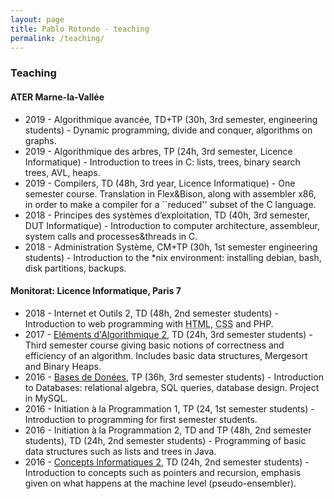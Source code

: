 ```yaml
---
layout: page
title: Pablo Rotondo - teaching
permalink: /teaching/
---
```


<h3>Teaching</h3>
<p></p>
<h4>  ATER Marne-la-Vallée  </h4>
<ul>
<li> 2019 - Algorithmique avancée, TD+TP (30h, 3rd semester, engineering students) - Dynamic programming, divide and conquer, algorithms on graphs.
</li><li> 2019 - Algorithmique des arbres, TP (24h, 3rd semester, Licence Informatique) - Introduction to trees in C: lists, trees, binary search trees, AVL, heaps.
</li><li> 2019 - Compilers, TD (48h, 3rd year, Licence Informatique) - One semester course. Translation in Flex&amp;Bison, along with assembler x86, in order to make a compiler for a ``reduced'' subset of the C language.
</li><li> 2018 - Principes des systèmes d’exploitation, TD (40h, 3rd semester, DUT Informatique) - Introduction to computer architecture, assembleur, system calls and processes&amp;threads in C.
</li><li> 2018 - Administration Système, CM+TP (30h, 1st semester engineering students) - Introduction to the *nix environment: installing debian, bash, disk partitions, backups.
</li>



</ul>
<p></p>
<h4> Monitorat: Licence Informatique, Paris 7 </h4>
<ul>
<li> 2018 - Internet et Outils 2, TD (48h, 2nd semester students) - Introduction to web programming with <abbr title="HyperText Markup Language">HTML</abbr>, <abbr title="Cascading Style Sheets">CSS</abbr> and PHP.
</li><li> 2017 - <a href="https://www.irif.fr/~amicheli//Ens/EA3/" class="urlextern" title="https://www.irif.fr/~amicheli//Ens/EA3/" rel="nofollow">Eléments d'Algorithmique 2</a>,
 TD (24h, 3rd semester students) - Third semester course giving basic 
notions of correctness and efficiency of an algorithm. Includes basic 
data structures, Mergesort and Binary Heaps.
</li><li> 2016 - <a href="https://www.irif.fr/~amelie/BD1617.html" class="urlextern" title="https://www.irif.fr/~amelie/BD1617.html" rel="nofollow">Bases de Donées</a>,
 TP (36h, 3rd semester students) - Introduction to Databases: relational
 algebra, SQL queries, database design. Project in MySQL.
</li><li> 2016 - Initiation à la Programmation
 1, TP (24, 1st semester students) -   Introduction to programming for 
first semester students.
</li><li> 2016 -  Initiation à la 
Programmation 2, TD and TP (48h, 2nd semester students), TD (24h, 2nd 
semester students) -   Programming of basic  data structures such as 
lists and trees in Java.
</li><li> 2016 - <a href="https://www.irif.univ-paris-diderot.fr/~yunes/cours/concepts/" class="urlextern" title="https://www.irif.univ-paris-diderot.fr/~yunes/cours/concepts/" rel="nofollow">Concepts Informatiques 2</a>,
 TD (24h, 2nd semester students) -  Introduction to concepts such as 
pointers and recursion, emphasis given on what happens at the machine 
level (pseudo-ensembler).
</li>





</ul>
